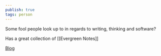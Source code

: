 ```yaml
---
publish: true
tags: person
---
```

Some fool people look up to in regards to writing, thinking and software?

Has a great collection of [[Evergreen Notes]]

[Blog](https://notes.andymatuschak.org/About_these_notes)